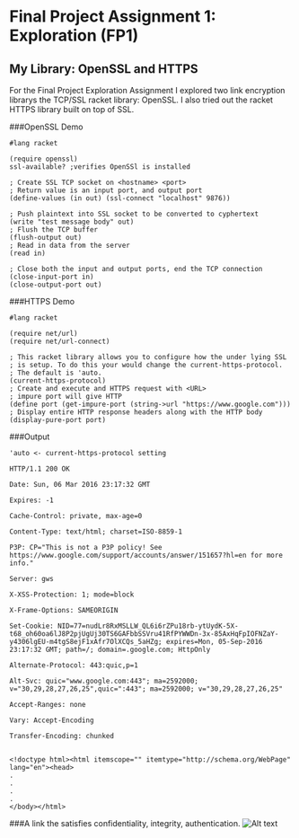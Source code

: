 # Final Project Assignment 1: Exploration (FP1)

## My Library: OpenSSL and HTTPS

For the Final Project Exploration Assignment I explored two link encryption librarys the TCP/SSL racket library: OpenSSL.
I also tried out the racket HTTPS library built on top of SSL.

###OpenSSL Demo
```
#lang racket

(require openssl)
ssl-available? ;verifies OpenSSl is installed

; Create SSL TCP socket on <hostname> <port>
; Return value is an input port, and output port
(define-values (in out) (ssl-connect "localhost" 9876))  

; Push plaintext into SSL socket to be converted to cyphertext
(write "test message body" out)
; Flush the TCP buffer
(flush-output out)
; Read in data from the server
(read in)

; Close both the input and output ports, end the TCP connection
(close-input-port in)
(close-output-port out)
```
###HTTPS Demo
```
#lang racket

(require net/url)
(require net/url-connect)

; This racket library allows you to configure how the under lying SSL
; is setup. To do this your would change the current-https-protocol.
; The default is 'auto.
(current-https-protocol)
; Create and execute and HTTPS request with <URL>
; impure port will give HTTP 
(define port (get-impure-port (string->url "https://www.google.com")))
; Display entire HTTP response headers along with the HTTP body
(display-pure-port port)
```
###Output
```
'auto <- current-https-protocol setting

HTTP/1.1 200 OK

Date: Sun, 06 Mar 2016 23:17:32 GMT

Expires: -1

Cache-Control: private, max-age=0

Content-Type: text/html; charset=ISO-8859-1

P3P: CP="This is not a P3P policy! See https://www.google.com/support/accounts/answer/151657?hl=en for more info."

Server: gws

X-XSS-Protection: 1; mode=block

X-Frame-Options: SAMEORIGIN

Set-Cookie: NID=77=nudLr8RxMSLLW_QL6i6rZPu18rb-ytUydK-5X-t68_oh60oa6lJ8P2pjUgUj30TS6GAFbbSSVru41RfPYWWDn-3x-85AxHqFpIOFNZaY-y4306lgEU-m4tgS8ejF1xAfr7OlXCQs_5aHZg; expires=Mon, 05-Sep-2016 23:17:32 GMT; path=/; domain=.google.com; HttpOnly

Alternate-Protocol: 443:quic,p=1

Alt-Svc: quic="www.google.com:443"; ma=2592000; v="30,29,28,27,26,25",quic=":443"; ma=2592000; v="30,29,28,27,26,25"

Accept-Ranges: none

Vary: Accept-Encoding

Transfer-Encoding: chunked


<!doctype html><html itemscope="" itemtype="http://schema.org/WebPage" lang="en"><head>
.
.
.
.
</body></html>
```

###A link the satisfies confidentiality, integrity, authentication.
![Alt text](/relative/path/to/img.jpg?raw=true "title")
